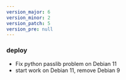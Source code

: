```yaml
---
version_major: 6
version_minor: 2
version_patch: 5
version_pre: null
---
```


### deploy

- Fix python passlib problem on Debian 11
- start work on Debian 11, remove Debian 9
